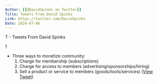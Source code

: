 ```yaml
---
Author: [[@DavidSpinks on Twitter]]
Title: Tweets From David Spinks
Link: https://twitter.com/DavidSpinks
Date: 2024-07-06
---
```

T - Tweets From David Spinks

1
- Three ways to monetize community:
  1. Charge for membership (subscriptions)
  2. Charge for access to members (advertising/sponsorships/hiring)
  3. Sell a product or service to members (goods/tools/services) ([View Tweet](https://twitter.com/DavidSpinks/status/1372250328393904130))
